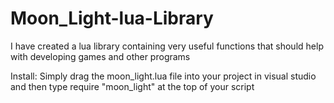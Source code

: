 # Moon_Light-lua-Library
I have created a lua library containing very useful functions that should help with developing games and other programs

Install:
Simply drag the moon_light.lua file into your project in visual studio and then type require "moon_light" at the top of your script
